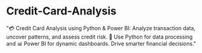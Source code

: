 # Credit-Card-Analysis
"💳 Credit Card Analysis using Python &amp; Power BI: Analyze transaction data, uncover patterns, and assess credit risk. 🐍 Use Python for data processing and 📊 Power BI for dynamic dashboards. Drive smarter financial decisions."
